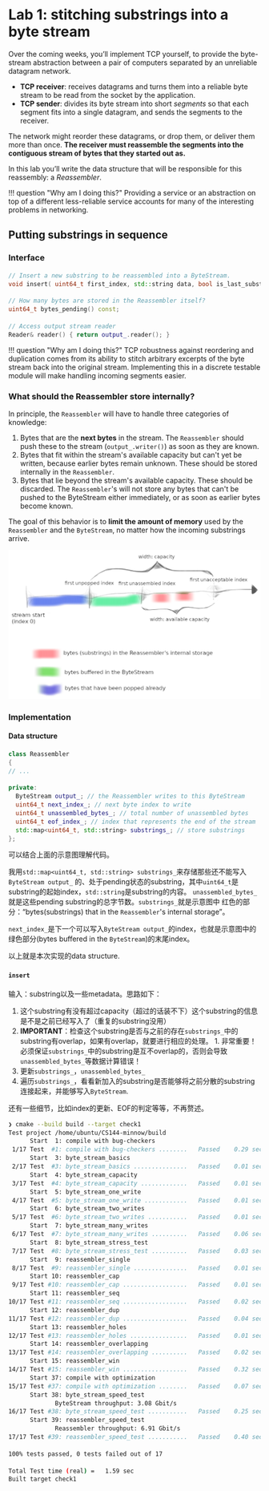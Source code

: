 # Lab 1: stitching substrings into a byte stream

Over the coming weeks, you’ll implement TCP yourself, to provide the byte-stream abstraction between a pair of computers separated by an unreliable datagram network.

* **TCP receiver**: receives datagrams and turns them into a reliable byte stream to be read from the socket by the application.
* **TCP sender**: divides its byte stream into short *segments* so that each segment fits into a single datagram, and sends the segments to the receiver.

The network might reorder these datagrams, or drop them, or deliver them more than once. **The receiver must reassemble the segments into the contiguous stream of bytes that they started out as.**

In this lab you’ll write the data structure that will be responsible for this reassembly: a *Reassembler*.

!!! question "Why am I doing this?"
    Providing a service or an abstraction on top of a different less-reliable service accounts for many of the interesting problems in networking.

## Putting substrings in sequence

### Interface

```cpp
// Insert a new substring to be reassembled into a ByteStream.
void insert( uint64_t first_index, std::string data, bool is_last_substring );

// How many bytes are stored in the Reassembler itself?
uint64_t bytes_pending() const;

// Access output stream reader
Reader& reader() { return output_.reader(); }
```

!!! question "Why am I doing this?"
    TCP robustness against reordering and duplication comes from its ability to stitch arbitrary excerpts of the byte stream back into the original stream. Implementing this in a discrete testable module will make handling incoming segments easier.

### What should the Reassembler store internally?

In principle, the `Reassembler` will have to handle three categories of knowledge:

1. Bytes that are the **next bytes** in the stream. The `Reassembler` should push these to the stream (`output_.writer()`) as soon as they are known.
2. Bytes that fit within the stream's available capacity but can't yet be written, because earlier bytes remain unknown. These should be stored internally in the `Reassembler`.
3. Bytes that lie beyond the stream's available capacity. These should be discarded. The `Reassembler`'s will not store any bytes that can't be pushed to the ByteStream either immediately, or as soon as earlier bytes become known.

The goal of this behavior is to **limit the amount of memory** used by the `Reassembler` and 
the `ByteStream`, no matter how the incoming substrings arrive.

![](img/lab1.png)

### Implementation

#### Data structure

```cpp
class Reassembler
{
// ...

private:
  ByteStream output_; // the Reassembler writes to this ByteStream
  uint64_t next_index_; // next byte index to write
  uint64_t unassembled_bytes_; // total number of unassembled bytes
  uint64_t eof_index_; // index that represents the end of the stream
  std::map<uint64_t, std::string> substrings_; // store substrings
};
```

可以结合上面的示意图理解代码。

我用`std::map<uint64_t, std::string> substrings_`来存储那些还不能写入`ByteStream output_`
的、处于pending状态的substring，其中`uint64_t`是substring的起始index，`std::string`是substring的内容。
`unassembled_bytes_`就是这些pending substring的总字节数。`substrings_`就是示意图中
红色的部分：“bytes(substrings) that in the `Reassembler`'s internal storage”。

`next_index_`是下一个可以写入`ByteStream output_`的index，也就是示意图中的绿色部分(bytes buffered in the `ByteStream`)的末尾index。

以上就是本次实现的data structure.

#### `insert` 

输入：substring以及一些metadata。思路如下：

1. 这个substring有没有超过capacity（超过的话装不下）这个substring的信息是不是之前已经写入了（重复的substring没用）
2. **IMPORTANT**：检查这个substring是否与之前的存在`substrings_`中的substring有overlap，如果有overlap，就要进行相应的处理。
       1. 非常重要！必须保证`substrings_`中的substring是互不overlap的，否则会导致`unassembled_bytes_`等数据计算错误！
3. 更新`substrings_`，`unassembled_bytes_`
4. 遍历`substrings_`，看看新加入的substring是否能够将之前分散的substring连接起来，并能够写入`ByteStream`.
   
还有一些细节，比如index的更新、EOF的判定等等，不再赘述。

```sh
❯ cmake --build build --target check1
Test project /home/ubuntu/CS144-minnow/build
      Start  1: compile with bug-checkers
 1/17 Test  #1: compile with bug-checkers ........   Passed    0.29 sec
      Start  3: byte_stream_basics
 2/17 Test  #3: byte_stream_basics ...............   Passed    0.01 sec
      Start  4: byte_stream_capacity
 3/17 Test  #4: byte_stream_capacity .............   Passed    0.01 sec
      Start  5: byte_stream_one_write
 4/17 Test  #5: byte_stream_one_write ............   Passed    0.01 sec
      Start  6: byte_stream_two_writes
 5/17 Test  #6: byte_stream_two_writes ...........   Passed    0.01 sec
      Start  7: byte_stream_many_writes
 6/17 Test  #7: byte_stream_many_writes ..........   Passed    0.06 sec
      Start  8: byte_stream_stress_test
 7/17 Test  #8: byte_stream_stress_test ..........   Passed    0.03 sec
      Start  9: reassembler_single
 8/17 Test  #9: reassembler_single ...............   Passed    0.01 sec
      Start 10: reassembler_cap
 9/17 Test #10: reassembler_cap ..................   Passed    0.01 sec
      Start 11: reassembler_seq
10/17 Test #11: reassembler_seq ..................   Passed    0.02 sec
      Start 12: reassembler_dup
11/17 Test #12: reassembler_dup ..................   Passed    0.04 sec
      Start 13: reassembler_holes
12/17 Test #13: reassembler_holes ................   Passed    0.01 sec
      Start 14: reassembler_overlapping
13/17 Test #14: reassembler_overlapping ..........   Passed    0.02 sec
      Start 15: reassembler_win
14/17 Test #15: reassembler_win ..................   Passed    0.32 sec
      Start 37: compile with optimization
15/17 Test #37: compile with optimization ........   Passed    0.07 sec
      Start 38: byte_stream_speed_test
             ByteStream throughput: 3.08 Gbit/s
16/17 Test #38: byte_stream_speed_test ...........   Passed    0.25 sec
      Start 39: reassembler_speed_test
             Reassembler throughput: 6.91 Gbit/s
17/17 Test #39: reassembler_speed_test ...........   Passed    0.40 sec

100% tests passed, 0 tests failed out of 17

Total Test time (real) =   1.59 sec
Built target check1
```